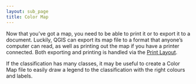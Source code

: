 ```yaml
---
layout: sub_page
title: Color Map
---
```



<a href="https://nicolasdeffense.github.io/eo-toolbox/notebooks/C_Color_Map/color_map.html"> <i class="fas fa-eye fa-lg"></i></a>
<a href="https://nicolasdeffense.github.io/eo-toolbox/notebooks/C_Color_Map/color_map.ipynb"> <i class="fas fa-download fa-lg"></i></a>


Now that you’ve got a map, you need to be able to print it or to export it to a document. Luckily, QGIS can export its map file to a format that anyone’s computer can read, as well as printing out the map if you have a printer connected. Both exporting and printing is handled via the [Print Layout](https://docs.qgis.org/3.16/en/docs/training_manual/map_composer/map_composer.html).

If the classification has many classes, it may be useful to create a Color Map file to easily draw a legend to the classification with the right colours and labels.


